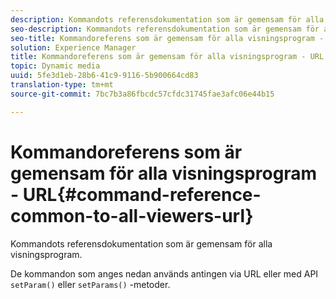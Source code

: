 ```yaml
---
description: Kommandots referensdokumentation som är gemensam för alla visningsprogram.
seo-description: Kommandots referensdokumentation som är gemensam för alla visningsprogram.
seo-title: Kommandoreferens som är gemensam för alla visningsprogram - URL
solution: Experience Manager
title: Kommandoreferens som är gemensam för alla visningsprogram - URL
topic: Dynamic media
uuid: 5fe3d1eb-28b6-41c9-9116-5b900664cd83
translation-type: tm+mt
source-git-commit: 7bc7b3a86fbcdc57cfdc31745fae3afc06e44b15

---
```



# Kommandoreferens som är gemensam för alla visningsprogram - URL{#command-reference-common-to-all-viewers-url}

Kommandots referensdokumentation som är gemensam för alla visningsprogram.

De kommandon som anges nedan används antingen via URL eller med API `setParam()` eller `setParams()` -metoder.

